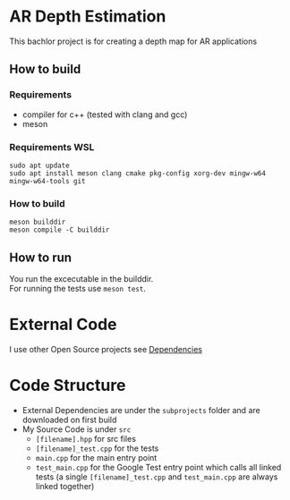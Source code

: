# AR Depth Estimation
This bachlor project is for creating a depth map for AR applications

## How to build
### Requirements
- compiler for c++ (tested with clang and gcc)
- meson
### Requirements WSL
```
sudo apt update
sudo apt install meson clang cmake pkg-config xorg-dev mingw-w64 mingw-w64-tools git
```
### How to build
```
meson builddir
meson compile -C builddir
```

## How to run
 You run the excecutable in the builddir.  
 For running the tests use `meson test`.

# External Code
I use other Open Source projects see [Dependencies](DEPENDENCIES.md)

# Code Structure
- External Dependencies are under the ``subprojects`` folder and are downloaded on first build
- My Source Code is under ``src``
  - `[filename].hpp` for src files
  - `[filename]_test.cpp` for the tests
  - `main.cpp` for the main entry point
  - `test_main.cpp` for the Google Test entry point which calls all linked tests (a single `[filename]_test.cpp` and `test_main.cpp` are always linked together) 